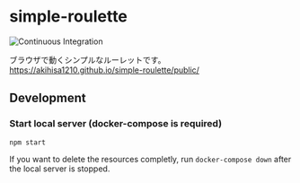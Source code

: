 # simple-roulette
![Continuous Integration](https://github.com/akihisa1210/simple-roulette/workflows/Continuous%20Integration/badge.svg)

ブラウザで動くシンプルなルーレットです。  
https://akihisa1210.github.io/simple-roulette/public/

## Development

### Start local server (docker-compose is required)
```
npm start 
```
If you want to delete the resources completly, run `docker-compose down` after the local server is stopped.

